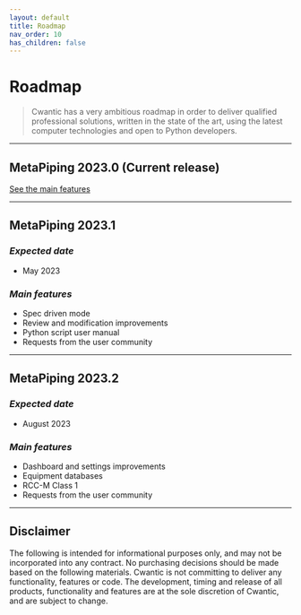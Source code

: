 ```yaml
---
layout: default
title: Roadmap
nav_order: 10
has_children: false
---
```


# Roadmap

>Cwantic has a very ambitious roadmap in order to deliver qualified professional solutions, written in the state of the art, using the latest computer technologies and open to Python developers.

---
## MetaPiping 2023.0 (Current release)

[See the main features](https://documentation.metapiping.com/WhatsNew/2023_0.html)

---

## MetaPiping 2023.1

### *Expected date*

* May 2023

### *Main features*

* Spec driven mode
* Review and modification improvements
* Python script user manual
* Requests from the user community

---

## MetaPiping 2023.2

### *Expected date*

* August 2023

### *Main features*

* Dashboard and settings improvements
* Equipment databases
* RCC-M Class 1
* Requests from the user community

---

## Disclaimer

The following is intended for informational purposes only, and may not be incorporated into any contract. No purchasing decisions should be made based on the following materials. Cwantic is not committing to deliver any functionality, features or code. The development, timing and release of all products, functionality and features are at the sole discretion of Cwantic, and are subject to change.

